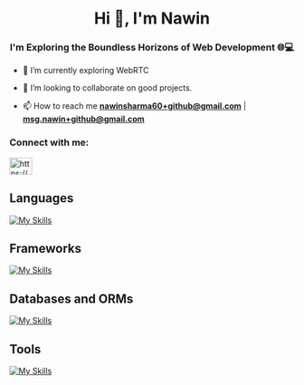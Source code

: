 <h1 align="center">Hi 👋, I'm Nawin</h1>
<h3 align="center">I'm Exploring the Boundless Horizons of Web Development 🌐💻</h3>

- 🌱 I’m currently exploring WebRTC
- 👯 I’m looking to collaborate on good projects.

- 📫 How to reach me **nawinsharma60+github@gmail.com**   |    **msg.nawin+github@gmail.com**
  

<h3 align="left">Connect with me:</h3>
<p align="left">
<a href="https://linkedin.com/in/https://www.linkedin.com/in/nawin-kumar-sharma-83009825a" target="blank"><img align="center" src="https://raw.githubusercontent.com/rahuldkjain/github-profile-readme-generator/master/src/images/icons/Social/linked-in-alt.svg" alt="https://www.linkedin.com/in/nawin-kumar-sharma-83009825a" height="30" width="40" /></a>
</p>


<h2>Languages</h2>

[![My Skills](https://skillicons.dev/icons?i=ts,js,java,python)](https://skillicons.dev)

<h2>Frameworks</h2>
  
[![My Skills](https://skillicons.dev/icons?i=nodejs,express,react,nextjs,tailwindcss,materialui)](https://skillicons.dev)

<h2>Databases and ORMs</h2>
  
[![My Skills](https://skillicons.dev/icons?i=postgres,prisma,mongo,redis)](https://skillicons.dev)

<h2>Tools</h2>
 
[![My Skills](https://skillicons.dev/icons?i=git,linux,npm,pnpm,bash)](https://skillicons.dev)
